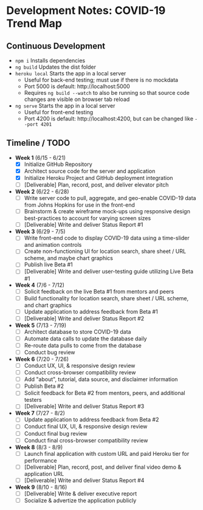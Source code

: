 
# Development Notes: COVID-19 Trend Map

## Continuous Development

- `npm i` Installs dependencies
- `ng build` Updates the dist folder
- `heroku local` Starts the app in a local server
  - Useful for back-end testing; must use if there is no mockdata
  - Port 5000 is default: http://localhost:5000
  - Requires `ng build --watch` to also be running so that source code changes are visible on browser tab reload
- `ng serve` Starts the app in a local server
  - Useful for front-end testing
  - Port 4200 is default: http://localhost:4200, but can be changed like `--port 4201`

## Timeline / TODO

- **Week 1** (6/15 - 6/21)
  - [x] Initialize GitHub Repository
  - [x] Architect source code for the server and application
  - [x] Initialize Heroku Project and GitHub deployment integration
  - [ ] [Deliverable] Plan, record, post, and deliver elevator pitch

- **Week 2** (6/22 - 6/28)
  - [ ] Write server code to pull, aggregate, and geo-enable COVID-19 data from Johns Hopkins for use in the front-end
  - [ ] Brainstorm & create wireframe mock-ups using responsive design best-practices to account for varying screen sizes
  - [ ] [Deliverable] Write and deliver Status Report #1

- **Week 3** (6/29 - 7/5)
  - [ ] Write front-end code to display COVID-19 data using a time-slider and animation controls
  - [ ] Create non-functioning UI for location search, share sheet / URL scheme, and maybe chart graphics
  - [ ] Publish live Beta #1
  - [ ] [Deliverable] Write and deliver user-testing guide utilizing Live Beta #1

- **Week 4** (7/6 - 7/12)
  - [ ] Solicit feedback on the live Beta #1 from mentors and peers
  - [ ] Build functionality for location search, share sheet / URL scheme, and chart graphics
  - [ ] Update application to address feedback from Beta #1
  - [ ] [Deliverable] Write and deliver Status Report #2

- **Week 5** (7/13 - 7/19)
  - [ ] Architect database to store COVID-19 data
  - [ ] Automate data calls to update the database daily
  - [ ] Re-route data pulls to come from the database
  - [ ] Conduct bug review

- **Week 6** (7/20 - 7/26)
  - [ ] Conduct UX, UI, & responsive design review
  - [ ] Conduct cross-browser compatibility review
  - [ ] Add "about", tutorial, data source, and disclaimer information
  - [ ] Publish Beta #2
  - [ ] Solicit feedback for Beta #2 from mentors, peers, and additional testers
  - [ ] [Deliverable] Write and deliver Status Report #3

- **Week 7** (7/27 - 8/2)
  - [ ] Update application to address feedback from Beta #2
  - [ ] Conduct final UX, UI, & responsive design review
  - [ ] Conduct final bug review
  - [ ] Conduct final cross-browser compatibility review

- **Week 8** (8/3 - 8/9)
  - [ ] Launch final application with custom URL and paid Heroku tier for performance
  - [ ] [Deliverable] Plan, record, post, and deliver final video demo & application URL
  - [ ] [Deliverable] Write and deliver Status Report #4

- **Week 9** (8/10 - 8/16)
  - [ ] [Deliverable] Write & deliver executive report
  - [ ] Socialize & advertize the application publicly
